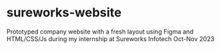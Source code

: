 # sureworks-website

Prototyped company website with a fresh layout using Figma and HTML/CSS/Js during my internship at Sureworks Infotech Oct-Nov 2023
